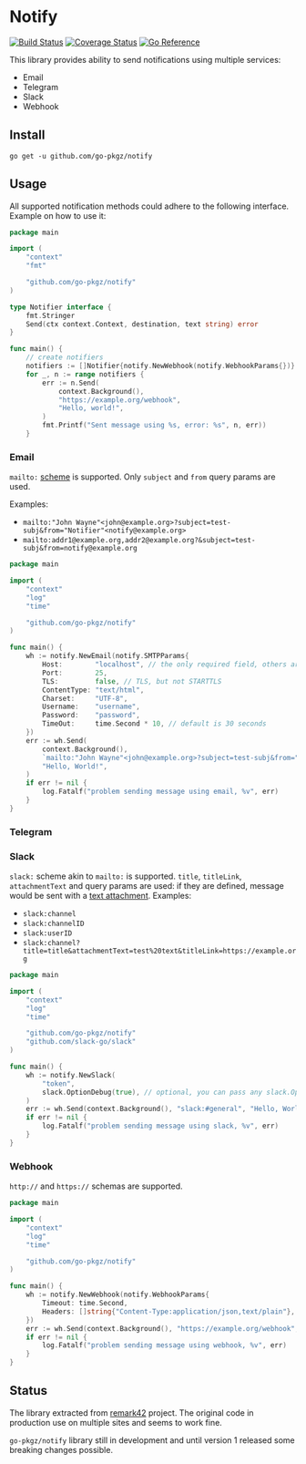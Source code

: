 # Notify

[![Build Status](https://github.com/go-pkgz/notify/workflows/build/badge.svg)](https://github.com/go-pkgz/notify/actions) [![Coverage Status](https://coveralls.io/repos/github/go-pkgz/notify/badge.svg?branch=master)](https://coveralls.io/github/go-pkgz/notify?branch=master) [![Go Reference](https://pkg.go.dev/badge/github.com/go-pkgz/notify.svg)](https://pkg.go.dev/github.com/go-pkgz/notify)

This library provides ability to send notifications using multiple services:

- Email
- Telegram
- Slack
- Webhook

## Install

`go get -u github.com/go-pkgz/notify`

## Usage

All supported notification methods could adhere to the following interface. Example on how to use it:

```go
package main

import (
	"context"
	"fmt"

	"github.com/go-pkgz/notify"
)

type Notifier interface {
	fmt.Stringer
	Send(ctx context.Context, destination, text string) error
}

func main() {
	// create notifiers
	notifiers := []Notifier{notify.NewWebhook(notify.WebhookParams{})}
	for _, n := range notifiers {
		err := n.Send(
			context.Background(),
			"https://example.org/webhook",
			"Hello, world!",
		)
		fmt.Printf("Sent message using %s, error: %s", n, err))
	}
```

### Email

`mailto:` [scheme](https://datatracker.ietf.org/doc/html/rfc6068) is supported. Only `subject` and `from` query params are used.

Examples:

- `mailto:"John Wayne"<john@example.org>?subject=test-subj&from="Notifier"<notify@example.org>`
- `mailto:addr1@example.org,addr2@example.org?&subject=test-subj&from=notify@example.org`

```go
package main

import (
	"context"
	"log"
	"time"

	"github.com/go-pkgz/notify"
)

func main() {
	wh := notify.NewEmail(notify.SMTPParams{
		Host:        "localhost", // the only required field, others are optional
		Port:        25,
		TLS:         false, // TLS, but not STARTTLS
		ContentType: "text/html",
		Charset:     "UTF-8",
		Username:    "username",
		Password:    "password",
		TimeOut:     time.Second * 10, // default is 30 seconds
	})
	err := wh.Send(
		context.Background(),
		`mailto:"John Wayne"<john@example.org>?subject=test-subj&from="Notifier"<notify@example.org>`,
		"Hello, World!",
	)
	if err != nil {
		log.Fatalf("problem sending message using email, %v", err)
	}
}
```

### Telegram

### Slack

`slack:` scheme akin to `mailto:` is supported. `title`, `titleLink`, `attachmentText` and query params are used: if they are defined, message would be sent with a [text attachment](https://api.slack.com/reference/messaging/attachments). Examples:

- `slack:channel`
- `slack:channelID`
- `slack:userID`
- `slack:channel?title=title&attachmentText=test%20text&titleLink=https://example.org`

```go
package main

import (
	"context"
	"log"
	"time"

	"github.com/go-pkgz/notify"
	"github.com/slack-go/slack"
)

func main() {
	wh := notify.NewSlack(
		"token",
		slack.OptionDebug(true), // optional, you can pass any slack.Options
	)
	err := wh.Send(context.Background(), "slack:#general", "Hello, World!")
	if err != nil {
		log.Fatalf("problem sending message using slack, %v", err)
	}
}
```

### Webhook

`http://` and `https://` schemas are supported.

```go
package main

import (
	"context"
	"log"
	"time"

	"github.com/go-pkgz/notify"
)

func main() {
	wh := notify.NewWebhook(notify.WebhookParams{
		Timeout: time.Second,                                          // optional, default is 5 seconds
		Headers: []string{"Content-Type:application/json,text/plain"}, // optional
	})
	err := wh.Send(context.Background(), "https://example.org/webhook", "Hello, World!")
	if err != nil {
		log.Fatalf("problem sending message using webhook, %v", err)
	}
}
```

## Status

The library extracted from [remark42](https://github.com/umputun/remark) project. The original code in production use on multiple sites and seems to work fine.

`go-pkgz/notify` library still in development and until version 1 released some breaking changes possible.
